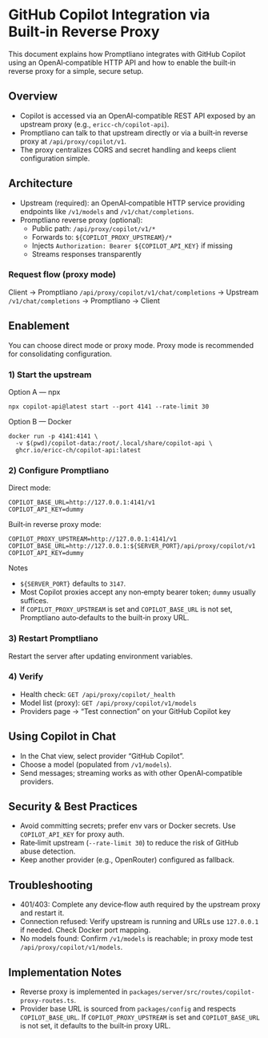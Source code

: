 # GitHub Copilot Integration via Built‑in Reverse Proxy

This document explains how Promptliano integrates with GitHub Copilot using an OpenAI‑compatible HTTP API and how to enable the built‑in reverse proxy for a simple, secure setup.

## Overview

- Copilot is accessed via an OpenAI‑compatible REST API exposed by an upstream proxy (e.g., `ericc-ch/copilot-api`).
- Promptliano can talk to that upstream directly or via a built‑in reverse proxy at `/api/proxy/copilot/v1`.
- The proxy centralizes CORS and secret handling and keeps client configuration simple.

## Architecture

- Upstream (required): an OpenAI‑compatible HTTP service providing endpoints like `/v1/models` and `/v1/chat/completions`.
- Promptliano reverse proxy (optional):
  - Public path: `/api/proxy/copilot/v1/*`
  - Forwards to: `${COPILOT_PROXY_UPSTREAM}/*`
  - Injects `Authorization: Bearer ${COPILOT_API_KEY}` if missing
  - Streams responses transparently

### Request flow (proxy mode)

Client → Promptliano `/api/proxy/copilot/v1/chat/completions` → Upstream `/v1/chat/completions` → Promptliano → Client

## Enablement

You can choose direct mode or proxy mode. Proxy mode is recommended for consolidating configuration.

### 1) Start the upstream

Option A — npx

```
npx copilot-api@latest start --port 4141 --rate-limit 30
```

Option B — Docker

```
docker run -p 4141:4141 \
  -v $(pwd)/copilot-data:/root/.local/share/copilot-api \
  ghcr.io/ericc-ch/copilot-api:latest
```

### 2) Configure Promptliano

Direct mode:

```
COPILOT_BASE_URL=http://127.0.0.1:4141/v1
COPILOT_API_KEY=dummy
```

Built‑in reverse proxy mode:

```
COPILOT_PROXY_UPSTREAM=http://127.0.0.1:4141/v1
COPILOT_BASE_URL=http://127.0.0.1:${SERVER_PORT}/api/proxy/copilot/v1
COPILOT_API_KEY=dummy
```

Notes
- `${SERVER_PORT}` defaults to `3147`.
- Most Copilot proxies accept any non‑empty bearer token; `dummy` usually suffices.
- If `COPILOT_PROXY_UPSTREAM` is set and `COPILOT_BASE_URL` is not set, Promptliano auto‑defaults to the built‑in proxy URL.

### 3) Restart Promptliano

Restart the server after updating environment variables.

### 4) Verify

- Health check: `GET /api/proxy/copilot/_health`
- Model list (proxy): `GET /api/proxy/copilot/v1/models`
- Providers page → “Test connection” on your GitHub Copilot key

## Using Copilot in Chat

- In the Chat view, select provider “GitHub Copilot”.
- Choose a model (populated from `/v1/models`).
- Send messages; streaming works as with other OpenAI‑compatible providers.

## Security & Best Practices

- Avoid committing secrets; prefer env vars or Docker secrets. Use `COPILOT_API_KEY` for proxy auth.
- Rate‑limit upstream (`--rate-limit 30`) to reduce the risk of GitHub abuse detection.
- Keep another provider (e.g., OpenRouter) configured as fallback.

## Troubleshooting

- 401/403: Complete any device‑flow auth required by the upstream proxy and restart it.
- Connection refused: Verify upstream is running and URLs use `127.0.0.1` if needed. Check Docker port mapping.
- No models found: Confirm `/v1/models` is reachable; in proxy mode test `/api/proxy/copilot/v1/models`.

## Implementation Notes

- Reverse proxy is implemented in `packages/server/src/routes/copilot-proxy-routes.ts`.
- Provider base URL is sourced from `packages/config` and respects `COPILOT_BASE_URL`. If `COPILOT_PROXY_UPSTREAM` is set and `COPILOT_BASE_URL` is not set, it defaults to the built‑in proxy URL.

